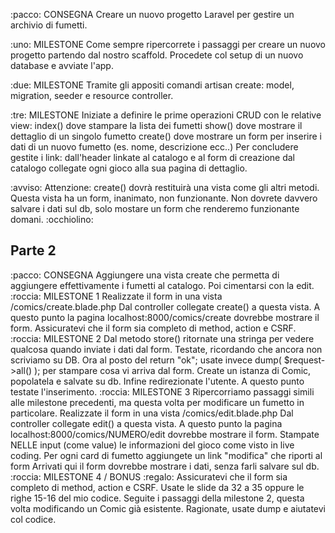 :pacco: CONSEGNA
Creare un nuovo progetto Laravel per gestire un archivio di fumetti.

:uno: MILESTONE
Come sempre ripercorrete i passaggi per creare un nuovo progetto partendo dal nostro scaffold.
Procedete col setup di un nuovo database e avviate l'app.

:due: MILESTONE
Tramite gli appositi comandi artisan create: model, migration, seeder e resource controller.

:tre: MILESTONE
Iniziate a definire le prime operazioni CRUD con le relative view:
index() dove stampare la lista dei fumetti
show() dove mostrare il dettaglio di un singolo fumetto
create() dove mostrare un form per inserire i dati di un nuovo fumetto (es. nome, descrizione ecc..)
Per concludere gestite i link:
dall'header linkate al catalogo e al form di creazione
dal catalogo collegate ogni gioco alla sua pagina di dettaglio.

:avviso: Attenzione: create() dovrà restituirà una vista come gli altri metodi. Questa vista ha un form, inanimato, non funzionante. Non dovrete davvero salvare i dati sul db, solo mostare un form che renderemo funzionante domani. :occhiolino:

## Parte 2 ##
:pacco: CONSEGNA
Aggiungere una vista create che permetta di aggiungere effettivamente i fumetti al catalogo.
Poi cimentarsi con la edit.
:roccia: MILESTONE 1
Realizzate il form in una vista /comics/create.blade.php
Dal controller collegate create() a questa vista.
A questo punto la pagina localhost:8000/comics/create dovrebbe mostrare il form.
Assicuratevi che il form sia completo di method, action e CSRF.
:roccia: MILESTONE 2
Dal metodo store() ritornate una stringa per vedere qualcosa quando inviate i dati dal form. Testate, ricordando che ancora non scriviamo su DB.
Ora al posto del return "ok"; usate invece dump( $request->all() ); per stampare cosa vi arriva dal form.
Create un istanza di Comic, popolatela e salvate su db.
Infine redirezionate l'utente.
A questo punto testate l'inserimento.
:roccia: MILESTONE 3
Ripercorriamo passaggi simili alle milestone precedenti, ma questa volta per modificare un fumetto in particolare.
Realizzate il form in una vista /comics/edit.blade.php
Dal controller collegate edit() a questa vista.
A questo punto la pagina localhost:8000/comics/NUMERO/edit dovrebbe mostrare il form.
Stampate NELLE input (come value) le informazioni del gioco come visto in live coding.
Per ogni card di fumetto aggiungete un link "modifica" che riporti al form
Arrivati qui il form dovrebbe mostrare i dati, senza farli salvare sul db.
:roccia: MILESTONE 4 / BONUS :regalo:
Assicuratevi che il form sia completo di method, action e CSRF. Usate le slide da 32 a 35 oppure le righe 15-16 del mio codice.
Seguite i passaggi della milestone 2, questa volta modificando un Comic già esistente. Ragionate, usate dump e aiutatevi col codice.